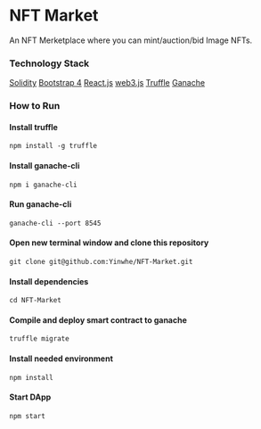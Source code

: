 # NFT Market

An NFT Merketplace where you can mint/auction/bid Image NFTs.

### Technology Stack

[Solidity](https://docs.soliditylang.org/en/v0.7.6/)
[Bootstrap 4](https://getbootstrap.com/)
[React.js](https://reactjs.org/)
[web3.js](https://web3js.readthedocs.io/en/v1.3.4/)
[Truffle](https://www.trufflesuite.com/truffle)
[Ganache](https://www.trufflesuite.com/ganache)

### How to Run

#### Install truffle

```
npm install -g truffle
```

#### Install ganache-cli

```
npm i ganache-cli
```

#### Run ganache-cli

```
ganache-cli --port 8545
```

#### Open new terminal window and clone this repository

```
git clone git@github.com:Yinwhe/NFT-Market.git
```

#### Install dependencies

```
cd NFT-Market
```

#### Compile and deploy smart contract to ganache

```
truffle migrate
```

#### Install needed environment

```
npm install
```

#### Start DApp

```
npm start
```
